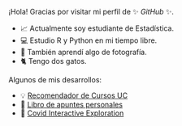 ¡Hola! Gracias por visitar mi perfil de ✨ _GitHub_ ✨.

- 📈 Actualmente soy estudiante de Estadística.
- 💻 Estudio R y Python en mi tiempo libre.
- 📸 También aprendí algo de fotografía.
- 🐈 Tengo dos gatos.

Algunos de mis desarrollos:
- 💡 [Recomendador de Cursos UC](https://share.streamlit.io/estebanrucan/recomendador-cursos-uc/main/app/app.py)
- 📖 [Libro de apuntes personales](https://estebanrucan.github.io/personal-book/)
- 🦠 [Covid Interactive Exploration](https://estebanr.shinyapps.io/covid-interactive-exploration/)
